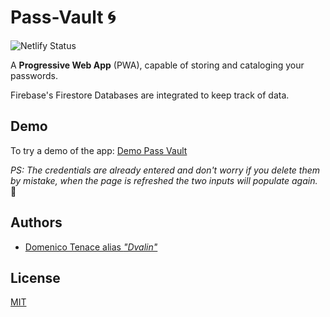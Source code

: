 # Pass-Vault 🌀

![Netlify Status](https://api.netlify.com/api/v1/badges/722ae5c8-0c4b-4a46-9f56-38676598bdb8/deploy-status)


A **Progressive Web App** (PWA), capable of storing and cataloging your passwords.

Firebase's Firestore Databases are integrated to keep track of data.

## Demo

To try a demo of the app: [Demo Pass Vault](https://demo-vault.netlify.app/)

_PS: The credentials are already entered and don't worry if you delete them by mistake, when the page is refreshed the two inputs will populate again._ 🖖


## Authors

- [Domenico Tenace alias _"Dvalin"_](https://linktr.ee/domenicotenace)


## License

[MIT](https://github.com/DomeT99/pass-vault/blob/master/LICENSE.md)

